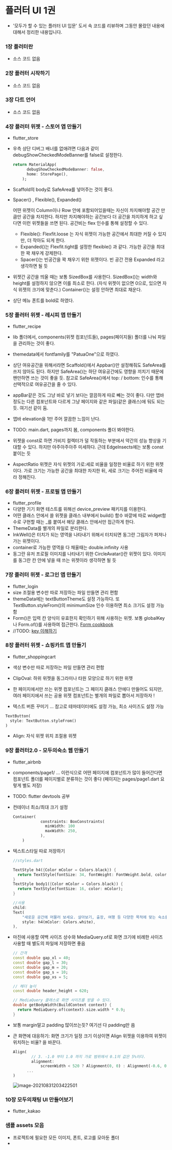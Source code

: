 # 플러터 UI 1권

- '모두가 할 수 있는 플러터 UI 입문'  도서 속 코드를 리뷰하며 그동안 몰랐던 내용에 대해서 정리한 내용입니다.





### 1장 플러터란
 - 소스 코드 없음

### 2장 플러터 시작하기
- 소스 코드 없음

### 3장 다트 언어
- 소스 코드 없음

### 4장 플러터 위젯 - 스토어 앱 만들기
- flutter_store

- 우측 상단 디버그 배너를 없애려면 다음과 같이 debugShowCheckedModeBanner를 false로 설정한다.

  ```dart
  return MaterialApp(
        debugShowCheckedModeBanner: false,
        home: StorePage(),
      );
  ```

- Scaffold의 body로 SafeArea를 넣어주는 것이 좋다.

- Spacer() , Flexible(), Expanded()

  어떤 위젯이 Column이나 Row 안에 포함되어있을때는 자신이 차지해야할 공간 만큼만 공간을 차지한다. 하지만 차지해야하는 공간보다 더 공간을 차지하게 하고 싶다면 이런 위젯들을 쓰면 된다. 공간비는 flex 인수를 통해 설정할 수 있다.

  - Flexible():  Flexfit.loose 는 자식 위젯이 가능한 공간에서 최대한 커질 수 있지만, 더 작아도 되게 한다.
  - Expanded()는 Flexfit.tight를 설정한 flexible() 과 같다. 가능한 공간을 최대한 꽉 채우게 강제한다.
  - Spacer()는 빈공간을 꽉 채우기 위한 위젯이다. 빈 공간 전용 Expanded 라고 생각하면 될 듯

- 위젯간 공간을 띄울 때는 보통 SizedBox를 사용한다. SizedBox()는 width와 height를 설정하지 않으면 이를 최소로 한다. (자식 위젯이 없으면 0으로, 있으면 자식 위젯의 크기에 맞춘다.)  Container()는 설정 안하면 최대로 채운다.
- 상단 메뉴 폰트를 bold로 하였다.

### 5장 플러터 위젯 - 레시피 앱 만들기
- flutter_recipe

- lib 폴더에서, components(위젯 컴포넌트들), pages(페이지들) 폴더를 나눠 파일을 관리하는 것이 좋다.

- themedata에서 fontfamily를 "PatuaOne"으로 하였다.

- 상단 여유공간을 위해서라면 Scaffold()에서 Appbar()만 설정해줘도 SafeArea를 쓰지 않아도 된다. 하지만 SafeArea()는 하단 여유공간에도 영향을 끼치기 때문에 왠만하면 쓰는 것이 좋을 듯.
  참고로 SafeArea()에서 top: / bottom: 인수를 통해 선택적으로 여유공간을 줄 수 있다.

- appBar같은 것도 그냥 바로 넣기 보다는 깔끔하게 따로 빼는 것이 좋다. 다만 앱바 정도는 다른 컴포넌트와 다르게 그냥 페이지와 같은 파일(같은 클래스)에 둬도 되는 듯. 여기선 같이 둠. 

- 앱바 elevation을 1만 주어 깔끔한 느낌이 난다.

- TODO: main.dart, pages까지 봄, components 폴더 봐야한다.

- 위젯을 const로 하면 가비지 컬렉터가 덜 작동하는 부분에서 약간의 성능 향상을 기대할 수 있다. 하지만 아주아주아주 미세하다. 근데 EdgeInsects에는 보통 const 붙이는 듯

- AspectRatio 위젯은 자식 위젯의 가로:세로 비율을 일정한 비율로 하기 위한 위젯이다. 가로 크기는 가능한 공간을 최대한 차지한 뒤, 세로 크기는 주어진 비율에 따라 정해진다.

  

### 6장 플러터 위젯 - 프로필 앱 만들기
- flutter_profile
- 다양한 기기 화면 테스트를 위해선 device_preview 패키지를 이용한다.
- 어떤 클래스 안에서 쓸 위젯을 클래스 내부에서 build() 함수 바깥에 따로 widget함수로 구현할 때는 _를 붙여서 해당 클래스 안에서만 접근하게 한다.
- ThemeData를 별개의 파일로 분리한다.
- InkWell()은 터치가 되는 영역을 나타내기 위해서 터치되면 동그란 그림자가 퍼져나가는 위젯이다.
- container로 가능한 영역을 다 채울때는 double.infinity 사용
- 동그란 유저 프로필 이미지를 나타내기 위한 CircleAvatar()란 위젯이 있다. 이미지를 동그란 칸 안에 넣을 때 쓰는 위젯이라 생각하면 될 듯

### 7장 플러터 위젯 - 로그인 앱 만들기
- flutter_login
- size 조절용 변수만 따로 저장하는 파일 만들면 관리 편함
- themeData에는 textButtonTheme도 설정 가능하다. 또 TextButton.styleFrom()의 minimumSize 인수 이용하면 최소 크기도 설정 가능함
- Form()은 입력 칸 양식이 유효한지 확인하기 위해 사용하는 위젯. 보통 globalKey나 Form.of()를 사용하여 접근한다. [Form cookbook](https://flutter.dev/docs/cookbook/forms/validation)
- //TODO: [key 이해하기](https://www.youtube.com/watch?v=lQB6HjleLMs)

### 8장 플러터 위젯 - 쇼핑카트 앱 만들기
- flutter_shoppingcart

- 색상 변수만 따로 저장하는 파일 만들면 관리 편함

- ClipOval: 하위 위젯을 동그라미나 타원 모양으로 하기 위한 위젯

- 한 페이지에서만 쓰는 위젯 컴포넌트는 그 페이지 클래스 안에다 만들어도 되지만, 여러 페이지에서 쓰는 공용 위젯 컴포넌트는 별개의 파일로 뽑아서 저장하자 !

-  텍스트 버튼 꾸미기 ... 참고로 테마데이터에도 설정 가능, 최소 사이즈도 설정 가능

  ```dart
  TextButton(
  	style: TextButton.styleFrom()
  )
  ```

- Align: 자식 위젯 위치 조절용 위젯

### 9장 플러터2.0 - 모두의숙소 웹 만들기

- flutter_airbnb

- components/page1/ ... 이런식으로 어떤 페이지에 컴포넌트가 많이 들어간다면 컴포넌트 폴더를 페이지별로 분류하는 것이 좋다
  (페이지는 pages/page1.dart  요렇게 별도 저장)

- TODO: flutter devtools 공부

- 컨테이너 최소/최대 크기 설정

  ```dart
  Container(
              constraints: BoxConstraints(
                minWidth: 100
                maxWidth: 250,
              ),
      )
  ```

- 텍스트스타일 따로 저장하기

  ```dart
  //styles.dart
  
  TextStyle h4({Color mColor = Colors.black}) {
    return TextStyle(fontSize: 34, fontWeight: FontWeight.bold, color: mColor);
  }
  TextStyle body1({Color mColor = Colors.black}) {
    return TextStyle(fontSize: 16, color: mColor);
  }
  
  //사용
  child: 
  Text(
      "새로운 공간에 머물러 보세요. 살아보기, 출장, 여행 등 다양한 목적에 맞는 숙소를 찾아보세요.",
      style: h4(mColor: Colors.white),
  ),
  ```

- 마진에 사용할 여백 사이즈 상수와 MediaQuery.of로 화면 크기에 비례한 사이즈 사용할 때 별도의 파일에 저장하면 좋음

  ```dart
  // 간격
  const double gap_xl = 40;
  const double gap_l = 30;
  const double gap_m = 20;
  const double gap_s = 10;
  const double gap_xs = 5;
  
  // 헤더 높이
  const double header_height = 620;
  
  // MediaQuery 클래스로 화면 사이즈를 받을 수 있다.
  double getBodyWidth(BuildContext context) {
    return MediaQuery.of(context).size.width * 0.9;
  }
  ```

- 보통 margin말고 padding 많이쓰는듯? 여기선 다 padding만 씀

- 큰 화면에 대응하기: 화면 크기가 일정 크기 이상이면 Align 위젯을 이용하여 위젯이 위치하는 비율? 을 바꾼다.

  ```dart
  Align(
          // 3. -1.0 부터 1.0 까지 가로 범위에서 0.1의 값은 5%이다.
          alignment:
              screenWidth < 520 ? Alignment(0, 0) : Alignment(-0.6, 0), // 변경
  		...
  )
  ```

  ![image-20210831203422501](C:\Users\이한진\AppData\Roaming\Typora\typora-user-images\image-20210831203422501.png)



### 10장 모두의채팅 UI 만들어보기
- flutter_kakao

### 샘플 assets 모음
- 프로젝트에 필요한 모든 이미지, 폰트, 로고를 모아둔 폴더
- 